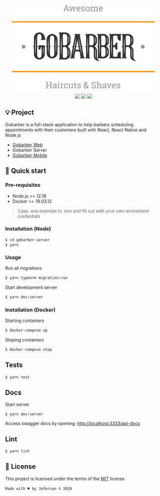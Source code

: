 <div align="center">
  <img src=".github/logo-dark.svg" />
  <br />

  ![](https://img.shields.io/badge/GoStack-12.0-success?style=flat-square)
  ![](https://img.shields.io/badge/TypeScript-4.0.2-blue?style=flat-square)
  ![](https://img.shields.io/badge/coverage-99-success?style=flat-square)
</div>

## 💡 Project

Gobarber is a full-stack application to help barbers scheduling appointments with their customers built with React, React Native and Node.js

- [Gobarber Web](https://github.com/jeferson-sb/gobarber-web)
- Gobarber Server
- [Gobarber Mobile]()

## 🚀 Quick start

### Pre-requisites

- Node.js >= 12.18
- Docker >= 19.03.12

> Copy .env.example to .env and fill out with your own enviroment credentials

### Installation (Node)

```
$ cd gobarber-server
$ yarn
```

### Usage

Run all migrations

```sh
$ yarn typeorm migration:run
```

Start development server

```sh
$ yarn dev:server
```

### Installation (Docker)

Starting containers

```sh
$ docker-compose up
```

Stoping containers

```sh
$ docker-compose stop
```

## Tests

```sh
$ yarn test
```

## Docs

Start server
```
$ yarn dev:server
```

Access swagger docs by opening: [http://localhost:3333/api-docs](http://localhost:3333/api-docs)

## Lint

```sh
$ yarn lint
```

## 📝 License

This project is licensed under the terms of the [MIT](https://github.com/jeferson-sb/gobarber-server/blob/master/LICENSE) license

`Made with ♥ by Jeferson © 2020`

